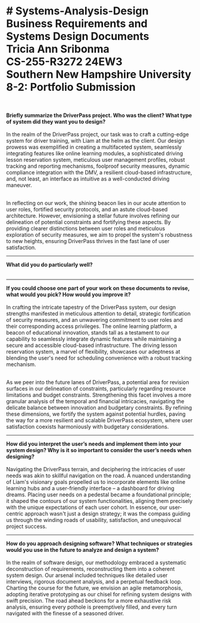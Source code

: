 <h1># Systems-Analysis-Design<br>
Business Requirements and Systems Design Documents<br>
Tricia Ann Sribonma<br>
CS-255-R3272 24EW3<br>
Southern New Hampshire University<br>
8-2: Portfolio Submission<br></h1><br>


<b>Briefly summarize the DriverPass project. Who was the client? What type of system did they want you to design?</b><br><br>
In the realm of the DriverPass project, our task was to craft a cutting-edge system for driver training, with Liam at the helm as the client. Our design prowess was exemplified in creating a multifaceted system, seamlessly integrating features like online learning modules, a sophisticated driving lesson reservation system, meticulous user management profiles, robust tracking and reporting mechanisms, foolproof security measures, dynamic compliance integration with the DMV, a resilient cloud-based infrastructure, and, not least, an interface as intuitive as a well-conducted driving maneuver.<br><br>

In reflecting on our work, the shining beacon lies in our acute attention to user roles, fortified security protocols, and an astute cloud-based architecture. However, envisioning a stellar future involves refining our delineation of potential constraints and fortifying these aspects. By providing clearer distinctions between user roles and meticulous exploration of security measures, we aim to propel the system's robustness to new heights, ensuring DriverPass thrives in the fast lane of user satisfaction.

<hr>
<b>What did you do particularly well?</b><br><br>

<hr>
<b>If you could choose one part of your work on these documents to revise, what would you pick? How would you improve it?</b><br><br>
In crafting the intricate tapestry of the DriverPass system, our design strengths manifested in meticulous attention to detail, strategic fortification of security measures, and an unwavering commitment to user roles and their corresponding access privileges. The online learning platform, a beacon of educational innovation, stands tall as a testament to our capability to seamlessly integrate dynamic features while maintaining a secure and accessible cloud-based infrastructure. The driving lesson reservation system, a marvel of flexibility, showcases our adeptness at blending the user's need for scheduling convenience with a robust tracking mechanism.<br><br>

As we peer into the future lanes of DriverPass, a potential area for revision surfaces in our delineation of constraints, particularly regarding resource limitations and budget constraints. Strengthening this facet involves a more granular analysis of the temporal and financial intricacies, navigating the delicate balance between innovation and budgetary constraints. By refining these dimensions, we fortify the system against potential hurdles, paving the way for a more resilient and scalable DriverPass ecosystem, where user satisfaction coexists harmoniously with budgetary considerations.

<hr>
<b>How did you interpret the user’s needs and implement them into your system design? Why is it so important to consider the user’s needs when designing?</b><br><br>
Navigating the DriverPass terrain, and deciphering the intricacies of user needs was akin to skillful navigation on the road. A nuanced understanding of Liam's visionary goals propelled us to incorporate elements like online learning hubs and a user-friendly interface – a dashboard for driving dreams. Placing user needs on a pedestal became a foundational principle; it shaped the contours of our system functionalities, aligning them precisely with the unique expectations of each user cohort. In essence, our user-centric approach wasn't just a design strategy; it was the compass guiding us through the winding roads of usability, satisfaction, and unequivocal project success.

<hr>
<b>How do you approach designing software? What techniques or strategies would you use in the future to analyze and design a system?</b><br><br>
In the realm of software design, our methodology embraced a systematic deconstruction of requirements, reconstructing them into a coherent system design. Our arsenal included techniques like detailed user interviews, rigorous document analysis, and a perpetual feedback loop. Charting the course for the future, we envision an agile metamorphosis, adopting iterative prototyping as our chisel for refining system designs with swift precision. The road ahead beckons for a more exhaustive risk analysis, ensuring every pothole is preemptively filled, and every turn navigated with the finesse of a seasoned driver.
